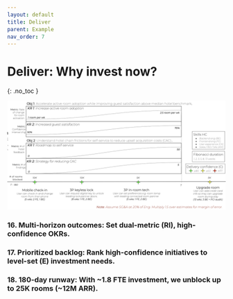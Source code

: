 ```yaml
---
layout: default
title: Deliver
parent: Example
nav_order: 7
---
```


# **Deliver:** Why invest now?
{: .no_toc }

![](/assets/images/deliver.jpg)

### **16. Multi-horizon outcomes:** Set dual-metric (RI), high-confidence OKRs.

### **17. Prioritized backlog:** Rank high-confidence initiatives to level-set (E) investment needs.

### **18. 180-day runway:** With ~1.8 FTE investment, we unblock up to 25K rooms (~12M ARR).